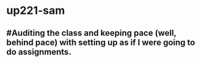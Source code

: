 # up221-sam

## #Auditing the class and keeping pace (well, behind pace) with setting up as if I were going to do assignments.
